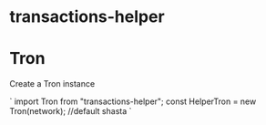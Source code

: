 # transactions-helper

<h1>Tron</h1>
<p>Create a Tron instance</p>
`
import Tron from "transactions-helper";
const HelperTron = new Tron(network); //default shasta
`
